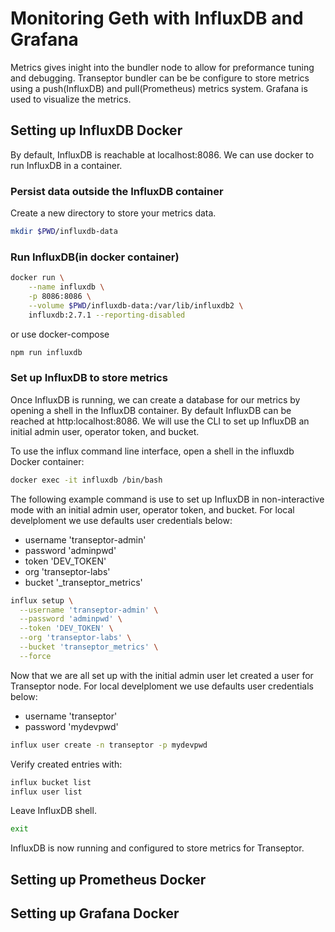 # Monitoring Geth with InfluxDB and Grafana

Metrics gives inight into the bundler node to allow for preformance tuning and debugging. Transeptor bundler can be be configure to store metrics using a push(InfluxDB) and pull(Prometheus) metrics system. Grafana is used to visualize the metrics.

## Setting up InfluxDB Docker

By default, InfluxDB is reachable at localhost:8086. We can use docker to run InfluxDB in a container.

### Persist data outside the InfluxDB container
Create a new directory to store your metrics data.

```bash
mkdir $PWD/influxdb-data
```

### Run InfluxDB(in docker container)

```bash
docker run \
    --name influxdb \
    -p 8086:8086 \
    --volume $PWD/influxdb-data:/var/lib/influxdb2 \
    influxdb:2.7.1 --reporting-disabled
```

or use docker-compose

```bash
npm run influxdb
```

### Set up InfluxDB to store metrics
Once InfluxDB is running, we can create a database for our metrics by opening a shell in the InfluxDB container. By default InfluxDB can be reached at http:localhost:8086. We will use the CLI to set up InfluxDB an initial admin user, operator token, and bucket.

To use the influx command line interface, open a shell in the influxdb Docker container:
```bash
docker exec -it influxdb /bin/bash
```

The following example command is use to set up InfluxDB in non-interactive mode with an initial admin user, operator token, and bucket. For local develploment we use defaults user credentials below:

- username 'transeptor-admin'
- password 'adminpwd'
- token 'DEV_TOKEN'
- org 'transeptor-labs'
- bucket '_transeptor_metrics'

```bash
influx setup \
  --username 'transeptor-admin' \
  --password 'adminpwd' \
  --token 'DEV_TOKEN' \
  --org 'transeptor-labs' \
  --bucket 'transeptor_metrics' \
  --force
```

Now that we are all set up with the initial admin user let created a user for Transeptor node. For local develploment we use defaults user credentials below:

- username 'transeptor'
- password 'mydevpwd'

```bash
influx user create -n transeptor -p mydevpwd
```

Verify created entries with:

```bash
influx bucket list
influx user list
```

Leave InfluxDB shell.
```bash
exit
```

InfluxDB is now running and configured to store metrics for Transeptor.

## Setting up Prometheus Docker
## Setting up Grafana Docker